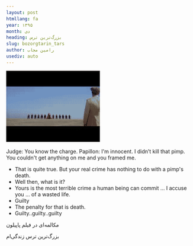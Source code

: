 ```yaml
---
layout: post
htmllang: fa
year: ۱۳۹۵
month: دی
heading: بزرگ‌ترین ترس 
slug: bozorgtarin_tars
author: رامین مجاب
usediv: auto
---
```


![fig](/assets/imgs/bozorgtarin_tars.png)

Judge: You know the charge.
Papillon: I'm innocent. I didn’t kill that pimp. You couldn't get anything on me and you framed me.
- That is quite true. But your real crime has nothing to do with a pimp's death. 
- Well then, what is it?	
-  Yours is the most terrible crime a human being can commit ... I accuse you ... of a wasted life.
- Guilty
- The penalty for that is death.
- Guilty..guilty..guilty

مکالمه‌ای در فیلم پاپیلون

بزرگ‌ترین ترس زندگی‌ام
